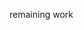 <!-- TODO -->

<!-- updated spouse age type to min max -->

remaining work

<!-- form -->
<!-- layout for login required in (user) and admin folder -->
<!-- filter -->
